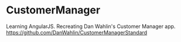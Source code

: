 CustomerManager
===============

Learning AngularJS. Recreating Dan Wahlin's Customer Manager app. https://github.com/DanWahlin/CustomerManagerStandard
